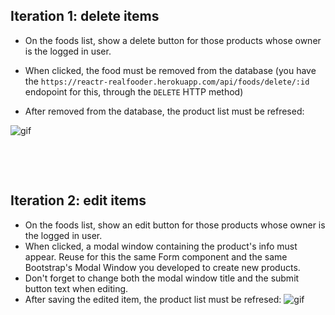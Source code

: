 ## Iteration 1: delete items

- On the foods list, show a delete button for those products whose owner is the logged in user. 
- When clicked, the food must be removed from the database (you have the `https://reactr-realfooder.herokuapp.com/api/foods/delete/:id` endopoint for this, through the `DELETE` HTTP method)

- After removed from the database, the product list must be refresed:

![gif](https://res.cloudinary.com/ironhack-german/video/upload/e_loop/v1594136859/vid88.gif)
<p>&nbsp;</p>
<p>&nbsp;</p>


## Iteration 2: edit items

- On the foods list, show an edit button for those products whose owner is the logged in user. 
- When clicked, a modal window containing the product's info must appear. Reuse for this the same Form component and the same Bootstrap's Modal Window you developed to create new products.
- Don't forget to change both the modal window title and the submit button text when editing.
- After saving the edited item, the product list must be refresed:
![gif](https://res.cloudinary.com/ironhack-german/video/upload/e_loop/v1594138087/vid89.gif)

<p>&nbsp;</p>
<p>&nbsp;</p>
